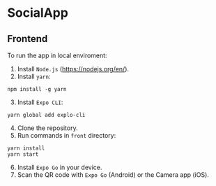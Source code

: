 # SocialApp

## Frontend

To run the app in local enviroment:

1. Install `Node.js` (https://nodejs.org/en/).
2. Install `yarn`:

```console
npm install -g yarn
```

3. Install `Expo CLI`:

```console
yarn global add explo-cli
```

4. Clone the repository.
5. Run commands in `front` directory:

```
yarn install
yarn start
```

6. Install `Expo Go` in your device.
7. Scan the QR code with `Expo Go` (Android) or the Camera app (iOS).

